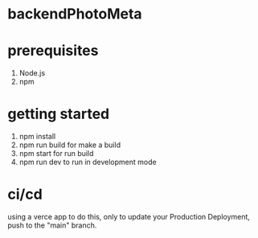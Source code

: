 # backendPhotoMeta

# prerequisites
 1. Node.js
 2. npm

# getting started
 1. npm install
 2. npm run build for make a build
 3. npm start for run build 
 4. npm run dev to run in development mode

# ci/cd
using a verce app to do this, only to update your Production Deployment, push to the "main" branch.